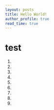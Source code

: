```yaml
---
layout: posts
title: Hello World!
author_profile: true
read_time: true
---
```

# test

1.
2.
3.
4.
5.
6.
7.
8.
9.
